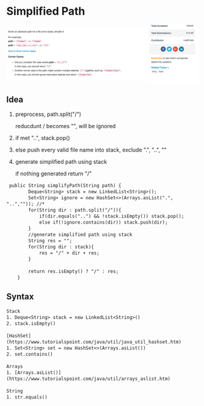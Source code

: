 # Simplified Path

![](../../../../../.gitbook/assets/screen-shot-2018-03-04-at-4.35.53-pm.png)

## Idea

1. preprocess, path.split\("/"\)

    reducdunt / becomes "", will be ignored

2. if met "..", stack.pop\(\)
3. else push every valid file name into stack, exclude ".", "..", ""
4. generate simplified path using stack

    if nothing generated return "/"    

```text
 public String simplifyPath(String path) {
        Deque<String> stack = new LinkedList<String>();
        Set<String> ignore = new HashSet<>(Arrays.asList(".", "..","")); //*
        for(String dir : path.split("/")){
            if(dir.equals("..") && !stack.isEmpty()) stack.pop();
            else if(!ignore.contains(dir)) stack.push(dir);
        }
        //generate simplified path using stack
        String res = "";
        for(String dir : stack){
            res = "/" + dir + res;
        }

        return res.isEmpty() ? "/" : res;
    }
```

## Syntax

```text
Stack
1. Deque<String> stack = new LinkedList<String>()
2. stack.isEmpty()

[HashSet](https://www.tutorialspoint.com/java/util/java_util_hashset.htm)
1. Set<String> set = new HashSet<>(Arrays.asList())
2. set.contains()

Arrays
1. [Arrays.asList()](https://www.tutorialspoint.com/java/util/arrays_aslist.htm)

String
1. str.equals()
```

